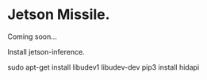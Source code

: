 # Jetson Missile.

Coming soon...

Install jetson-inference.

sudo apt-get install libudev1 libudev-dev
pip3 install hidapi

```

```